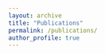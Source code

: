 ```yaml
---
layout: archive
title: "Publications"
permalink: /publications/
author_profile: true
---
```


<!-- {% if author.googlescholar %}
  You can also find my articles on <u><a href="{{author.googlescholar}}">my Google Scholar profile</a>.</u>
{% endif %}

{% include base_path %}

{% for post in site.publications reversed %}
  {% include archive-single.html %}
{% endfor %}


 ---
title: "BayesPostEst: An R Package to Generate Postestimation Quantities for Bayesian MCMC Estimation"
collection: publications
permalink: /publication/2019-bayespostest
date: 2019-10-01
venue: 'Journal of Open Source Software'
paperurl: '/files/pdf/research/BayesPostEst.pdf'
link: 'https://doi.org/10.21105/joss.01722'
citation: 'Scogin, Shana, Johannes Karreth, Andreas Beger, and Rob Williams. 2019. &quot;BayesPostEst: An R Package to Generate Postestimation Quantities for Bayesian MCMC Estimation.&quot; <i>Journal of Open Source Software</i> 4(42): 1722. doi:10.21105/joss.01722'
--- -->

<!-- You can also find my articles on <u><a href="https://dblp.org/pid/308/6135.html">DBLP</a>.</u>
-->

<!--
## 2023
---

Tatsuya Gima, Eun Jung Kim, Noleen Köhler, Nikolaos Melissinos, and Manolis Vasilakis.
Bandwidth Parameterized by Cluster Vertex Deletion Number.
*18th International Symposium on Parameterized and Exact Computation, IPEC 2023*.

Michael Lampis, Nikolaos Melissinos, and Manolis Vasilakis.
Parameterized max min feedback vertex set.
*48th International Symposium on Mathematical Foundations of Computer Science, MFCS 2023*.
[doi:10.4230/LIPIcs.MFCS.2023.62](https://doi.org/10.4230/LIPIcs.MFCS.2023.62).

Michael Lampis and Manolis Vasilakis.
Structural parameterizations for two bounded degree problems revisited.
*31st Annual European Symposium on Algorithms, ESA 2023*.
[doi:10.4230/LIPIcs.ESA.2023.77](https://doi.org/10.4230/LIPIcs.ESA.2023.77).


Antonis Antonopoulos, Aris Pagourtzis, Stavros Petsalakis, and Manolis Vasilakis.
Faster algorithms for k-subset sum and variations.
*Journal of Combinatorial Optimization*.
[doi:10.1007/s10878-022-00928-0](https://doi.org/10.1007/s10878-022-00928-0).
-->
<!--
## 2022
---
Giannis Alonistiotis, Antonis Antonopoulos, Nikolaos Melissinos, Aris Pagourtzis, Stavros Petsalakis, and Manolis Vasilakis.
Approximating subset sum ratio via subset sum computations.
*Combinatorial Algorithms - 33rd International Workshop, IWOCA 2022*.
[doi:10.1007/978-3-031-06678-8\_6](https://doi.org/10.1007/978-3-031-06678-8_6).
-->

<!--
## 2021
---
Antonis Antonopoulos, Aris Pagourtzis, Stavros Petsalakis, and Manolis Vasilakis.
Faster algorithms for k-subset sum and variations.
*Frontiers of Algorithmics - International Joint Conference, IJTCS-FAW 2021*.
[doi:10.1007/978-3-030-97099-4\_3](https://doi.org/10.1007/978-3-030-97099-4_3).
-->

